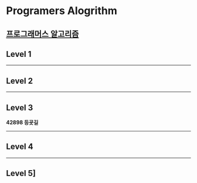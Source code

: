 # Programers Alogrithm
[프로그래머스 알고리즘](http://programmers.co.kr/learn/challenges)
-------------------------------------------
## Level 1


-------------------------------------------
## Level 2

-------------------------------------------
## Level 3
**42898 등굣길**

-------------------------------------------
## Level 4

-------------------------------------------
## Level 5]